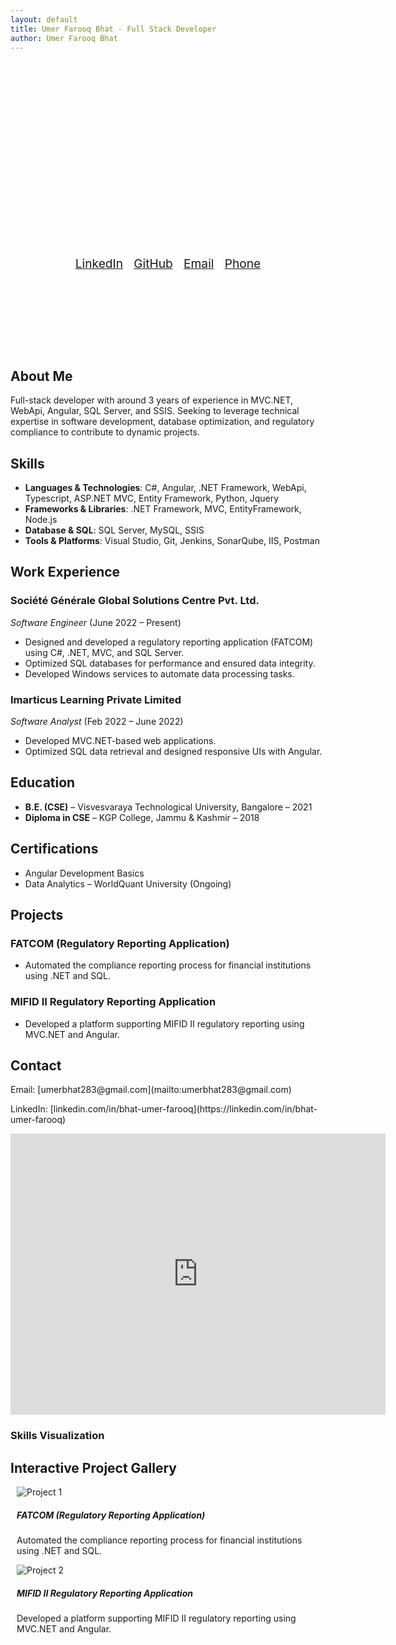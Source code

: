 ```yaml
---
layout: default
title: Umer Farooq Bhat - Full Stack Developer
author: Umer Farooq Bhat
---
```


<header class="hero">
  <h1>Umer Farooq Bhat</h1>
  <p>Full Stack Developer</p>
  <div class="social-links">
    <a href="https://linkedin.com/in/bhat-umer-farooq/">LinkedIn</a> |
    <a href="https://github.com/umer494">GitHub</a> |
    <a href="mailto:umerbhat283@gmail.com">Email</a> |
    <a href="tel:+7889662629">Phone</a>
  </div>
</header>

## About Me

Full-stack developer with around 3 years of experience in MVC.NET, WebApi, Angular, SQL Server, and SSIS. Seeking to leverage technical expertise in software development, database optimization, and regulatory compliance to contribute to dynamic projects.

## Skills

- **Languages & Technologies**:
  <i class="fa fa-cogs"></i> C#, Angular, .NET Framework, WebApi, Typescript, ASP.NET MVC, Entity Framework, Python, Jquery
- **Frameworks & Libraries**:
  <i class="fa fa-cogs"></i> .NET Framework, MVC, EntityFramework, Node.js
- **Database & SQL**:
  <i class="fa fa-database"></i> SQL Server, MySQL, SSIS
- **Tools & Platforms**:
  <i class="fa fa-tools"></i> Visual Studio, Git, Jenkins, SonarQube, IIS, Postman

## Work Experience

### Société Générale Global Solutions Centre Pvt. Ltd.

_Software Engineer_ (June 2022 – Present)

- Designed and developed a regulatory reporting application (FATCOM) using C#, .NET, MVC, and SQL Server.
- Optimized SQL databases for performance and ensured data integrity.
- Developed Windows services to automate data processing tasks.

### Imarticus Learning Private Limited

_Software Analyst_ (Feb 2022 – June 2022)

- Developed MVC.NET-based web applications.
- Optimized SQL data retrieval and designed responsive UIs with Angular.

## Education

- **B.E. (CSE)** – Visvesvaraya Technological University, Bangalore – 2021
- **Diploma in CSE** – KGP College, Jammu & Kashmir – 2018

## Certifications

- Angular Development Basics
- Data Analytics – WorldQuant University (Ongoing)

## Projects

### FATCOM (Regulatory Reporting Application)

- Automated the compliance reporting process for financial institutions using .NET and SQL.

### MIFID II Regulatory Reporting Application

- Developed a platform supporting MIFID II regulatory reporting using MVC.NET and Angular.

## Contact

<p>Email: [umerbhat283@gmail.com](mailto:umerbhat283@gmail.com)</p>
<p>LinkedIn: [linkedin.com/in/bhat-umer-farooq](https://linkedin.com/in/bhat-umer-farooq)</p>

<iframe src="https://www.google.com/maps/embed?pb=..." width="600" height="450" style="border:0;" allowfullscreen="" loading="lazy"></iframe>

### Skills Visualization

<canvas id="skillsChart" width="400" height="400"></canvas>

<script src="https://cdn.jsdelivr.net/npm/chart.js"></script>
<script>
  var ctx = document.getElementById('skillsChart').getContext('2d');
  var myChart = new Chart(ctx, {
    type: 'pie',
    data: {
      labels: ['C#', 'Angular', '.NET Framework', 'SQL Server', 'SSIS'],
      datasets: [{
        label: 'Skills Proficiency',
        data: [90, 85, 80, 75, 70],
        backgroundColor: ['#ff5733', '#33c4ff', '#33ff8d', '#ff33c4', '#c4ff33'],
        borderColor: ['#ff5733', '#33c4ff', '#33ff8d', '#ff33c4', '#c4ff33'],
        borderWidth: 1
      }]
    }
  });
</script>

## Interactive Project Gallery

<div class="card-group">
  <div class="card">
    <img src="project-image1.jpg" class="card-img-top" alt="Project 1">
    <div class="card-body">
      <h5 class="card-title">FATCOM (Regulatory Reporting Application)</h5>
      <p class="card-text">Automated the compliance reporting process for financial institutions using .NET and SQL.</p>
    </div>
  </div>
  <div class="card">
    <img src="project-image2.jpg" class="card-img-top" alt="Project 2">
    <div class="card-body">
      <h5 class="card-title">MIFID II Regulatory Reporting Application</h5>
      <p class="card-text">Developed a platform supporting MIFID II regulatory reporting using MVC.NET and Angular.</p>
    </div>
  </div>
</div>

<script>
  document.querySelector('a').addEventListener('click', function (e) {
    e.preventDefault();
    document.querySelector(this.getAttribute('href')).scrollIntoView({ behavior: 'smooth' });
  });
</script>

<style>
.hero {
  background: url('images/Photograph.jpeg') no-repeat center center fixed;
  background-size: cover;
  text-align: center;
  color: white;
  padding: 100px 20px;
}

.hero h1 {
  font-size: 3rem;
  animation: fadeIn 2s ease-in-out;
}

.hero p {
  font-size: 1.5rem;
  animation: fadeIn 3s ease-in-out;
}

.hero .social-links {
  margin-top: 20px;
  font-size: 1.2rem;
}

@keyframes fadeIn {
  from { opacity: 0; }
  to { opacity: 1; }
}

.card-group .card {
  margin: 10px;
}

@media screen and (max-width: 768px) {
  .hero {
    padding: 50px 20px;
  }
  .hero h1 {
    font-size: 2rem;
  }
}
</style>
